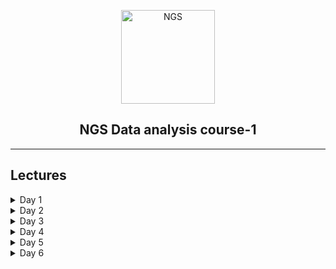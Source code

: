 <p align="center">
  <a href="http://bioinfo.edu.eg/">
    <img src="https://www.fiosgenomics.com/wp-content/uploads/2017/02/ngs-icon-opt.png" alt="NGS" width="150" height="150">
  </a>
  <h2 align="center">NGS Data analysis course-1</h2>

</p>

<hr>

## Lectures

<details>
<summary>Day 1</summary>
<br>
<ol>
<li><b>Part 1</b> | Next generation sequencing Techniques <a href="https://canvas.instructure.com">[Canvas]</a></li>
<li><b>Part 2</b> | Data file formats for NGS "intro" <a href="https://canvas.instructure.com">[Canvas]</a></li>
<li><b>Part 3</b> | BASH <a href="./Day-1/bash/">[Lectures]</a></li>
</ol>

</details>

<details>
<summary>Day 2</summary>
<br>
<ol>
<li><b>Part 1</b> | <a href="./Day-2/Fastq_exploration.md">Fastq exploration</a> and <a href="./Day-2/seqkit_examples.md">seqkit_examples</a> </li>
<li><b>Part 2</b> | <a href="./Day-2/FASTQC_tutorial.md">FASTQC</a></li>
<li><b>Part 3</b> | <a href="./Day-2/Trimmomatic_tutorial.md">Error trimming</a></li>
</ol>

</details>


<details>
<summary>Day 3</summary>
<br>
<ol>
<li><b>Part 1</b> | Sequence Alignment <a href="https://canvas.instructure.com">[Canvas]</a></li>
<li><b>Part 2</b> | <a href="./Day-3/seq_alignment.md">Tutorial of Sequence Alignment</a></li>
<li><b>Part 3</b> | <a href="./Day-3/git-tutorial.md">Git</a></li>
</ol>

</details>


<details>
<summary>Day 4</summary>
<br>
<ol>
<li><b>Part 1</b> | Algorithms for de novo assembly <a href="https://canvas.instructure.com">[Canvas]</a></li>
<li><b>Part 2</b> | <a href="./Day-4/trinity.md">Tutorial of de novo assembly</a></li>
<li><b>Part 3</b> | Reference based assembly <a href="https://canvas.instructure.com">[Canvas]</a></li>
<li><b>Part 4</b> | <a href="./Day-4/hisat_stringtie.md">Tutorial of Reference based assembly</a></li>
</ol>
</details>

<details>
<summary>Day 5</summary>
<br>
<ol>
<li><b>Part 1</b> | <a href="./Day-5/trinity_assessement.md">Assembly Quality Assessment</a></li>
<li><b>Part 2</b> | <a href="./Day-5/functional-annotation.md">functional annotation of Transcriptome assemply</a></li>
<li><b>Part 3</b> | <a href="./Day-5/gtf-compare.md">Compare Transcriptome assemplies</a></li>
</ol>
</details>

<details>
<summary>Day 6</summary>
<br>
<ol>
<li><b>Part 1</b> | <a href="./Day-6/dif_exp.md">Differential expression</a></li>
<li><b>Part 2</b> | <a href="https://github.com/mr-eyes/ngs1_project/blob/master/DESCRIPTION.md">Assignment</a></li>
</ol>
</details>
